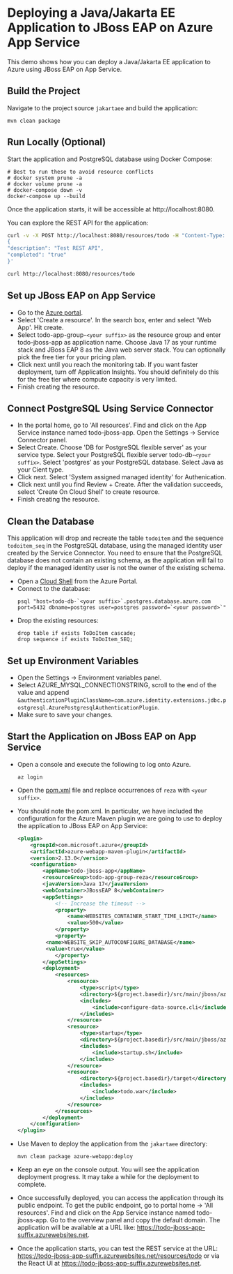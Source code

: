 # Deploying a Java/Jakarta EE Application to JBoss EAP on Azure App Service
This demo shows how you can deploy a Java/Jakarta EE application to Azure using 
JBoss EAP on App Service.

## Build the Project
Navigate to the project source `jakartaee` and build the application:

```
mvn clean package
```

## Run Locally (Optional)
Start the application and PostgreSQL database using Docker Compose:

```
# Best to run these to avoid resource conflicts
# docker system prune -a
# docker volume prune -a
# docker-compose down -v
docker-compose up --build
```

Once the application starts, it will be accessible at http://localhost:8080.

You can explore the REST API for the application:

```bash
curl -v -X POST http://localhost:8080/resources/todo -H "Content-Type: application/json" -d '
{
"description": "Test REST API",
"completed": "true"
}'

curl http://localhost:8080/resources/todo
```

## Set up JBoss EAP on App Service
* Go to the [Azure portal](http://portal.azure.com).
* Select 'Create a resource'. In the search box, enter and select 'Web App'. 
Hit create.
* Select todo-app-group-`<your suffix>` as the resource group and enter 
todo-jboss-app as application name. Choose Java 17 as your runtime stack and 
JBoss EAP 8 as the Java web server stack. You can optionally pick the free tier for 
your pricing plan.
* Click next until you reach the monitoring tab. If you want faster deployment, 
turn off Application Insights. You should definitely do this for the free tier where 
compute capacity is very limited.
* Finish creating the resource.

## Connect PostgreSQL Using Service Connector
* In the portal home, go to 'All resources'. Find and click on the App Service 
instance named todo-jboss-app. Open the Settings -> Service Connector panel.
* Select Create. Choose 'DB for PostgreSQL flexible server' as your service type. 
Select your PostgreSQL flexible server todo-db-`<your suffix>`. Select 'postgres' 
as your PostgreSQL database. Select Java as your Cient type.
* Click next. Select 'System assigned managed identity' for Authenication.
* Click next until you find Review + Create. After the validation succeeds, 
select 'Create On Cloud Shell' to create resource.
* Finish creating the resource.

## Clean the Database
This application will drop and recreate the table `todoitem` and the sequence 
`todoitem_seq` in the PostgreSQL database, using the managed identity user created by 
the Service Connector. You need to ensure that the PostgreSQL database does not contain an 
existing schema, as the application will fail to deploy if the managed identity user 
is not the owner of the existing schema.

* Open a [Cloud Shell](https://learn.microsoft.com/azure/cloud-shell/overview) from the Azure Portal.
* Connect to the database:
    ```
    psql "host=todo-db-`<your suffix>`.postgres.database.azure.com port=5432 dbname=postgres user=postgres password=`<your password>`"
    ```
* Drop the existing resources:
    ```
    drop table if exists ToDoItem cascade;
    drop sequence if exists ToDoItem_SEQ;
    ```

## Set up Environment Variables
* Open the Settings -> Environment variables panel.
* Select AZURE_MYSQL_CONNECTIONSTRING, scroll to the end of the value and 
append `&authenticationPluginClassName=com.azure.identity.extensions.jdbc.postgresql.AzurePostgresqlAuthenticationPlugin`.
* Make sure to save your changes.

## Start the Application on JBoss EAP on App Service
* Open a console and execute the following to log onto Azure.

	```
	az login
	```

* Open the [pom.xml](pom.xml) file and replace occurrences of `reza` 
with `<your suffix>`.
* You should note the pom.xml. In particular, we have included the configuration for 
the Azure Maven plugin we are going to use to deploy the application to JBoss EAP on 
App Service:

   ```xml
   <plugin>
       <groupId>com.microsoft.azure</groupId>
       <artifactId>azure-webapp-maven-plugin</artifactId>
       <version>2.13.0</version>
       <configuration>
           <appName>todo-jboss-app</appName>
           <resourceGroup>todo-app-group-reza</resourceGroup>
           <javaVersion>Java 17</javaVersion>
           <webContainer>JBossEAP 8</webContainer>
           <appSettings>
               <!-- Increase the timeout -->
               <property>
                   <name>WEBSITES_CONTAINER_START_TIME_LIMIT</name>
                   <value>500</value>
               </property>
               <property>
   	        <name>WEBSITE_SKIP_AUTOCONFIGURE_DATABASE</name>
   	        <value>true</value>
               </property>
           </appSettings>
           <deployment>
               <resources>
                   <resource>
                       <type>script</type>
                       <directory>${project.basedir}/src/main/jboss/azure</directory>
                       <includes>
                           <include>configure-data-source.cli</include>
                       </includes>
                   </resource>
                   <resource>
                       <type>startup</type>
                       <directory>${project.basedir}/src/main/jboss/azure</directory>
                       <includes>
                           <include>startup.sh</include>
                       </includes>
                   </resource>
                   <resource>
                       <directory>${project.basedir}/target</directory>
                       <includes>
                           <include>todo.war</include>
                       </includes>
                   </resource>
               </resources>
           </deployment>
       </configuration>
   </plugin>
   ```

* Use Maven to deploy the application from the `jakartaee` directory:

   ```
   mvn clean package azure-webapp:deploy
   ```

* Keep an eye on the console output. You will see the application deployment progress. 
It may take a while for the deployment to complete.
* Once successfully deployed, you can access the application through its public 
endpoint. To get the public endpoint, go to portal home -> 'All resources'. Find and 
click on the App Service instance named todo-jboss-app. Go to the overview panel and 
copy the default domain. The application will be available at a URL 
like: https://todo-jboss-app-suffix.azurewebsites.net.
* Once the application starts, you can test the REST service at the 
URL: https://todo-jboss-app-suffix.azurewebsites.net/resources/todo or via 
the React UI at https://todo-jboss-app-suffix.azurewebsites.net.
